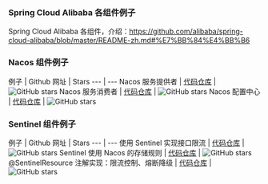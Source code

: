 ### Spring Cloud Alibaba 各组件例子
Spring Cloud Alibaba 各组件，介绍：https://github.com/alibaba/spring-cloud-alibaba/blob/master/README-zh.md#%E7%BB%84%E4%BB%B6

### Nacos 组件例子

例子 | Github 网址 | Stars
--- | ---
Nacos 服务提供者 | [代码仓库](https://github.com/cag2050/alibaba-nacos-discovery-server) | ![GitHub stars](https://img.shields.io/github/stars/cag2050/alibaba-nacos-discovery-server.svg?style=social)
Nacos 服务消费者 | [代码仓库](https://github.com/cag2050/alibaba-nacos-discovery-client-common1) | ![GitHub stars](https://img.shields.io/github/stars/cag2050/alibaba-nacos-discovery-client-common1.svg?style=social)
Nacos 配置中心 | [代码仓库](https://github.com/cag2050/alibaba-nacos-config-client) | ![GitHub stars](https://img.shields.io/github/stars/cag2050/alibaba-nacos-config-client.svg?style=social)

### Sentinel 组件例子
例子 | Github 网址 | Stars
--- | ---
使用 Sentinel 实现接口限流 | [代码仓库](https://github.com/cag2050/alibaba-sentinel-rate-limiting) | ![GitHub stars](https://img.shields.io/github/stars/cag2050/alibaba-sentinel-rate-limiting.svg?style=social)
Sentinel 使用 Nacos 的存储规则 | [代码仓库](https://github.com/cag2050/alibaba_sentinel_datasource_nacos) | ![GitHub stars](https://img.shields.io/github/stars/cag2050/alibaba_sentinel_datasource_nacos.svg?style=social)
@SentinelResource 注解实现：限流控制、熔断降级 | [代码仓库](https://github.com/cag2050/alibaba_sentinel_annotation) | ![GitHub stars](https://img.shields.io/github/stars/cag2050/alibaba_sentinel_annotation.svg?style=social)